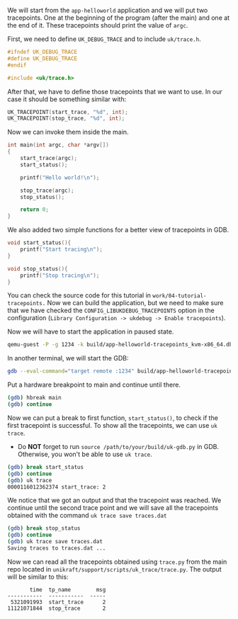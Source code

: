 We will start from the `app-helloworld` application and we will put two tracepoints.
One at the beginning of the program (after the main) and one at the end of it.
These tracepoints should print the value of `argc`.

First, we need to define `UK_DEBUG_TRACE` and to include `uk/trace.h`.

```c
#ifndef UK_DEBUG_TRACE
#define UK_DEBUG_TRACE
#endif

#include <uk/trace.h>
```

After that, we have to define those tracepoints that we want to use.
In our case it should be something similar with:

```c
UK_TRACEPOINT(start_trace, "%d", int);
UK_TRACEPOINT(stop_trace, "%d", int);
```

Now we can invoke them inside the main.

```c
int main(int argc, char *argv[])
{
    start_trace(argc);
    start_status();

    printf("Hello world!\n");

    stop_trace(argc);
    stop_status();

    return 0;
}

```

We also added two simple functions for a better view of tracepoints in GDB.

```c
void start_status(){
    printf("Start tracing\n");
}

void stop_status(){
    printf("Stop tracing\n");
}
```

You can check the source code for this tutorial in `work/04-tutorial-tracepoints.`
Now we can build the application, but we need to make sure that we have checked the `CONFIG_LIBUKDEBUG_TRACEPOINTS` option in the configuration (`Library Configuration -> ukdebug -> Enable tracepoints`).

Now we will have to start the application in paused state.

```bash
qemu-guest -P -g 1234 -k build/app-helloworld-tracepoints_kvm-x86_64.dbg
```

In another terminal, we will start the GDB:

```bash
gdb --eval-command="target remote :1234" build/app-helloworld-tracepoints_kvm-x86_64.dbg
```

Put a hardware breakpoint  to main and continue until there.

```bash
(gdb) hbreak main
(gdb) continue
```

Now we can put a break to first function, `start_status()`, to check if the first tracepoint is successful.
To show all the tracepoints, we can use `uk trace`.

* Do **NOT** forget to run `source /path/to/your/build/uk-gdb.py` in GDB.
Otherwise, you won't be able to use `uk trace`.  


```bash
(gdb) break start_status
(gdb) continue
(gdb) uk trace
0000116012362374 start_trace: 2
```

We notice that we got an output and that the tracepoint was reached.
We continue until the second trace point and we will save all the tracepoints obtained with the command `uk trace save traces.dat`

```bash
(gdb) break stop_status
(gdb) continue
(gdb) uk trace save traces.dat
Saving traces to traces.dat ...
```

Now we can read all the tracepoints obtained using `trace.py` from the main repo located in `unikraft/support/scripts/uk_trace/trace.py`.
The output will be similar to this:

```
       time  tp_name        msg
-----------  -----------  -----
 5321091993  start_trace      2
11121071844  stop_trace       2
```
